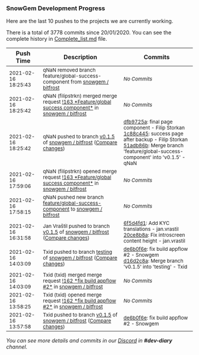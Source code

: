 
### SnowGem Development Progress

Here are the last 10 pushes to the projects we are currently working.

There is a total of 3778 commits since 20/01/2020. You can see the complete history in
 [Complete_list.md](Complete_list.md) file.

| Push Time | Description | Commits |
| --- | --- | --- |
| <sub>2021-02-16 18:25:43</sub> | <sub>qNaN removed branch feature/global-success-component from [snowgem / bitfrost](https://gitlab.com/snowgem/bitfrost)</sub> | <sub>_No Commits_</sub> |
| <sub>2021-02-16 18:25:42</sub> | <sub>qNaN (filipstrkn) merged merge request [\!163 \*Feature/global success component\*](https://gitlab.com/snowgem/bitfrost/-/merge_requests/163) in [snowgem / bitfrost](https://gitlab.com/snowgem/bitfrost)</sub> | <sub>_No Commits_</sub> |
| <sub>2021-02-16 18:25:42</sub> | <sub>qNaN pushed to branch [v0\.1\.5](https://gitlab.com/snowgem/bitfrost/commits/v0.1.5) of [snowgem / bitfrost](https://gitlab.com/snowgem/bitfrost) ([Compare changes](https://gitlab.com/snowgem/bitfrost/compare/20ce8b8ad00d3cc1545aa7d6c9c47a0572295be2...51adb86b40ff9757743e4b599b15e4cc2c6354af))</sub> | <sub>[dfb9725a](https://gitlab.com/snowgem/bitfrost/-/commit/dfb9725a6d55506dda9b45f8b7c558cb197326ef): final page component - Filip Storkan<br>[1c88c445](https://gitlab.com/snowgem/bitfrost/-/commit/1c88c445b4d6576838d52c6686974323178f37dd): success page after backup - Filip Storkan<br>[51adb86b](https://gitlab.com/snowgem/bitfrost/-/commit/51adb86b40ff9757743e4b599b15e4cc2c6354af): Merge branch 'feature/global-success-component' into 'v0.1.5' - qNaN</sub> |
| <sub>2021-02-16 17:59:06</sub> | <sub>qNaN (filipstrkn) opened merge request [\!163 \*Feature/global success component\*](https://gitlab.com/snowgem/bitfrost/-/merge_requests/163) in [snowgem / bitfrost](https://gitlab.com/snowgem/bitfrost)</sub> | <sub>_No Commits_</sub> |
| <sub>2021-02-16 17:58:15</sub> | <sub>qNaN pushed new branch [feature/global\-success\-component](https://gitlab.com/snowgem/bitfrost/commits/feature/global-success-component) to [snowgem / bitfrost](https://gitlab.com/snowgem/bitfrost)</sub> | <sub>_No Commits_</sub> |
| <sub>2021-02-16 16:31:58</sub> | <sub>Jan Vraštil pushed to branch [v0\.1\.5](https://gitlab.com/snowgem/bitfrost/commits/v0.1.5) of [snowgem / bitfrost](https://gitlab.com/snowgem/bitfrost) ([Compare changes](https://gitlab.com/snowgem/bitfrost/compare/de6b0f6e7aa54ffee23a527da6108ac9eed98784...20ce8b8ad00d3cc1545aa7d6c9c47a0572295be2))</sub> | <sub>[6f5d4fd1](https://gitlab.com/snowgem/bitfrost/-/commit/6f5d4fd1601e54e74138fcc0c21ff1bf5f2c0f89): Add KYC translations - jan.vrastil<br>[20ce8b8a](https://gitlab.com/snowgem/bitfrost/-/commit/20ce8b8ad00d3cc1545aa7d6c9c47a0572295be2): Fix introscreen content height - jan.vrastil</sub> |
| <sub>2021-02-16 14:03:09</sub> | <sub>Txid pushed to branch [testing](https://gitlab.com/snowgem/bitfrost/commits/testing) of [snowgem / bitfrost](https://gitlab.com/snowgem/bitfrost) ([Compare changes](https://gitlab.com/snowgem/bitfrost/compare/e5518dcabe51aecd62f66435fd6ce0b3ad5c2cdc...d16d2c8a2236de5f8ecff9c39940cb288ab912e9))</sub> | <sub>[de6b0f6e](https://gitlab.com/snowgem/bitfrost/-/commit/de6b0f6e7aa54ffee23a527da6108ac9eed98784): fix build appflow #2 - Snowgem<br>[d16d2c8a](https://gitlab.com/snowgem/bitfrost/-/commit/d16d2c8a2236de5f8ecff9c39940cb288ab912e9): Merge branch 'v0.1.5' into 'testing' - Txid</sub> |
| <sub>2021-02-16 14:03:09</sub> | <sub>Txid (txid) merged merge request [\!162 \*fix build appflow \#2\*](https://gitlab.com/snowgem/bitfrost/-/merge_requests/162) in [snowgem / bitfrost](https://gitlab.com/snowgem/bitfrost)</sub> | <sub>_No Commits_</sub> |
| <sub>2021-02-16 13:58:25</sub> | <sub>Txid (txid) opened merge request [\!162 \*fix build appflow \#2\*](https://gitlab.com/snowgem/bitfrost/-/merge_requests/162) in [snowgem / bitfrost](https://gitlab.com/snowgem/bitfrost)</sub> | <sub>_No Commits_</sub> |
| <sub>2021-02-16 13:57:58</sub> | <sub>Txid pushed to branch [v0\.1\.5](https://gitlab.com/snowgem/bitfrost/commits/v0.1.5) of [snowgem / bitfrost](https://gitlab.com/snowgem/bitfrost) ([Compare changes](https://gitlab.com/snowgem/bitfrost/compare/2662fa46525d2228c654436fbc779322524d0df5...de6b0f6e7aa54ffee23a527da6108ac9eed98784))</sub> | <sub>[de6b0f6e](https://gitlab.com/snowgem/bitfrost/-/commit/de6b0f6e7aa54ffee23a527da6108ac9eed98784): fix build appflow #2 - Snowgem</sub> |

_You can see more details and commits in our [Discord](https://discord.gg/zumGnbg) in **#dev-diary** channel._
